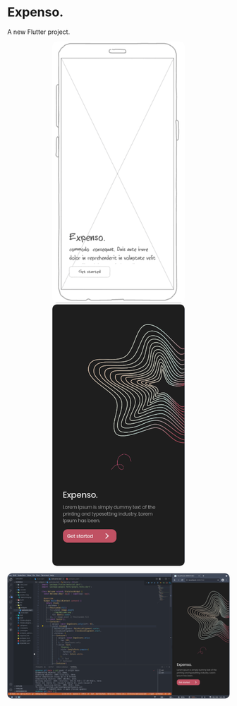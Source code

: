 # Expenso.

A new Flutter project.

<p align="center">
<img src="https://raw.githubusercontent.com/joyetgeorge/Expenso/main/mockup.png" width="300" style="border-radius: 10px;">
<img src="https://raw.githubusercontent.com/joyetgeorge/Expenso/main/ui.png" width="300" style="border-radius: 10px;">
<p>

<img src="https://raw.githubusercontent.com/joyetgeorge/Expenso/main/vscode.png" style="border-radius: 10px;">